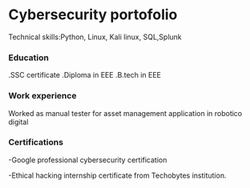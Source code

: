 # Cybersecurity portofolio
Technical skills:Python, Linux, Kali linux, SQL,Splunk
### Education
.SSC certificate
.Diploma in EEE
.B.tech in EEE
### Work experience

Worked as manual tester for asset management application in robotico digital

### Certifications
-Google professional cybersecurity certification

-Ethical hacking internship certificate from Techobytes institution.

